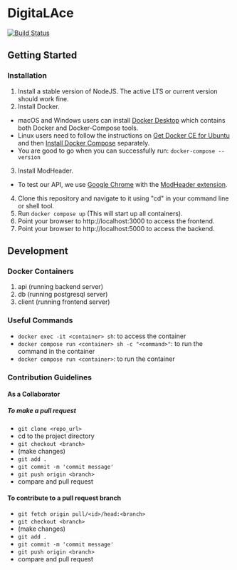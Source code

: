 # DigitaLAce

[![Build Status](https://travis-ci.com/CrownKira/digitalace.svg?branch=main)](https://travis-ci.com/CrownKira/digitalace)

## Getting Started

### Installation

1. Install a stable version of NodeJS. The active LTS or current version should work fine.
2. Install Docker.

- macOS and Windows users can install [Docker Desktop](https://www.docker.com/products/docker-desktop) which contains both Docker and Docker-Compose tools.
- Linux users need to follow the instructions on [Get Docker CE for Ubuntu](https://docs.docker.com/install/linux/docker-ce/ubuntu/) and then [Install Docker Compose](https://docs.docker.com/compose/install/) separately.
- You are good to go when you can successfully run:
  `docker-compose --version`

3. Install ModHeader.

- To test our API, we use [Google Chrome](https://www.google.com/chrome/) with the [ModHeader extension](https://chrome.google.com/webstore/detail/modheader/idgpnmonknjnojddfkpgkljpfnnfcklj?hl=en).

4. Clone this repository and navigate to it using "cd" in your command line or shell tool.
5. Run `docker compose up` (This will start up all containers).
6. Point your browser to http://localhost:3000 to access the frontend.
7. Point your browser to http://localhost:5000 to access the backend.

## Development

### Docker Containers

1. api (running backend server)
2. db (running postgresql server)
3. client (running frontend server)

### Useful Commands

- `docker exec -it <container> sh`: to access the container
- `docker compose run <container> sh -c "<command>"`: to run the command in the container
- `docker compose run <container>`: to run the container

### Contribution Guidelines

#### As a Collaborator

##### To make a pull request

- `git clone <repo_url>`
- cd to the project directory
- `git checkout <branch>`
- (make changes)
- `git add .`
- `git commit -m 'commit message'`
- `git push origin <branch>`
- compare and pull request

#### To contribute to a pull request branch

- `git fetch origin pull/<id>/head:<branch>`
- `git checkout <branch>`
- (make changes)
- `git add .`
- `git commit -m 'commit message'`
- `git push origin <branch>`
- compare and pull request

